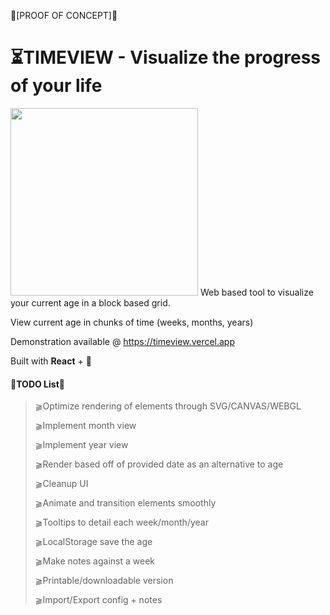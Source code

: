 💠[PROOF OF CONCEPT]💠
# ⏳TIMEVIEW - Visualize the progress of your life
<img src="https://user-images.githubusercontent.com/14796164/128657942-87768769-1b10-46b7-9c0f-4d597f4b9642.png" height="300"/>
Web based tool to visualize your current age in a block based grid.

View current age in chunks of time (weeks, months, years)

Demonstration available @ https://timeview.vercel.app

Built with **React** + 🤍  
  
    
      
      







#### 💢TODO List💢
>⫺Optimize rendering of elements through SVG/CANVAS/WEBGL
>
>⫺Implement month view
>
>⫺Implement year view
>
>⫺Render based off of provided date as an alternative to age
>
>⫺Cleanup UI
>
>⫺Animate and transition elements smoothly
>
>⫺Tooltips to detail each week/month/year
>
>⫺LocalStorage save the age
>
>⫺Make notes against a week
>
>⫺Printable/downloadable version
>
>⫺Import/Export config + notes

